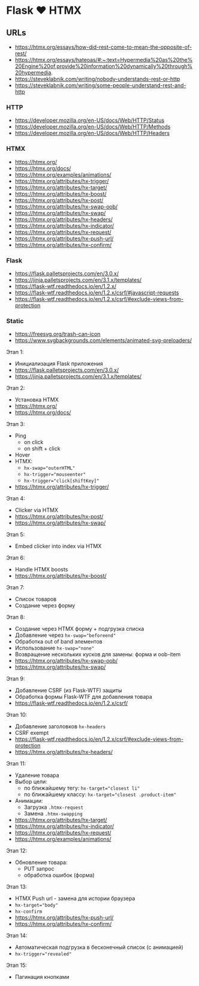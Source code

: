 # Flask ❤️ HTMX

## URLs
- https://htmx.org/essays/how-did-rest-come-to-mean-the-opposite-of-rest/
- https://htmx.org/essays/hateoas/#:~:text=Hypermedia%20as%20the%20Engine%20of,provide%20information%20dynamically%20through%20hypermedia.
- https://steveklabnik.com/writing/nobody-understands-rest-or-http
- https://steveklabnik.com/writing/some-people-understand-rest-and-http

### HTTP
- https://developer.mozilla.org/en-US/docs/Web/HTTP/Status
- https://developer.mozilla.org/en-US/docs/Web/HTTP/Methods
- https://developer.mozilla.org/en-US/docs/Web/HTTP/Headers

### HTMX
- https://htmx.org/
- https://htmx.org/docs/
- https://htmx.org/examples/animations/
- https://htmx.org/attributes/hx-trigger/
- https://htmx.org/attributes/hx-target/
- https://htmx.org/attributes/hx-boost/
- https://htmx.org/attributes/hx-post/
- https://htmx.org/attributes/hx-swap-oob/
- https://htmx.org/attributes/hx-swap/
- https://htmx.org/attributes/hx-headers/
- https://htmx.org/attributes/hx-indicator/
- https://htmx.org/attributes/hx-request/
- https://htmx.org/attributes/hx-push-url/
- https://htmx.org/attributes/hx-confirm/

### Flask
- https://flask.palletsprojects.com/en/3.0.x/
- https://jinja.palletsprojects.com/en/3.1.x/templates/
- https://flask-wtf.readthedocs.io/en/1.2.x/
- https://flask-wtf.readthedocs.io/en/1.2.x/csrf/#javascript-requests
- https://flask-wtf.readthedocs.io/en/1.2.x/csrf/#exclude-views-from-protection

### Static
- https://freesvg.org/trash-can-icon
- https://www.svgbackgrounds.com/elements/animated-svg-preloaders/


Этап 1:
- Инициализация Flask приложения
- https://flask.palletsprojects.com/en/3.0.x/
- https://jinja.palletsprojects.com/en/3.1.x/templates/

Этап 2:
- Установка HTMX
- https://htmx.org/
- https://htmx.org/docs/

Этап 3:
- Ping
  - on click
  - on shift + click
- Hover
- HTMX:
  - `hx-swap="outerHTML"`
  - `hx-trigger="mouseenter"`
  - `hx-trigger="click[shiftKey]"`
- https://htmx.org/attributes/hx-trigger/

Этап 4:
- Clicker via HTMX
- https://htmx.org/attributes/hx-post/
- https://htmx.org/attributes/hx-swap/

Этап 5:
- Embed clicker into index via HTMX

Этап 6:
- Handle HTMX boosts
- https://htmx.org/attributes/hx-boost/

Этап 7:
- Список товаров
- Создание через форму

Этап 8:
- Создание через HTMX форму + подгрузка списка
- Добавление через `hx-swap="beforeend"`
- Обработка out of band элементов
- Использование `hx-swap="none"`
- Возвращение нескольких кусков для замены: форма и oob-item
- https://htmx.org/attributes/hx-swap-oob/
- https://htmx.org/attributes/hx-swap/

Этап 9:
- Добавление CSRF (из Flask-WTF) защиты
- Обработка формы Flask-WTF для добавления товара
- https://flask-wtf.readthedocs.io/en/1.2.x/csrf/

Этап 10:
- Добавление заголовков `hx-headers`
- CSRF exempt
- https://flask-wtf.readthedocs.io/en/1.2.x/csrf/#exclude-views-from-protection
- https://htmx.org/attributes/hx-headers/

Этап 11:
- Удаление товара
- Выбор цели:
  - по ближайшему тегу: `hx-target="closest li"`
  - по ближайшему классу: `hx-target="closest .product-item"`
- Анимации:
  - Загрузка `.htmx-request`
  - Замена `.htmx-swapping`
- https://htmx.org/attributes/hx-target/
- https://htmx.org/attributes/hx-indicator/
- https://htmx.org/attributes/hx-request/
- https://htmx.org/examples/animations/


Этап 12:
- Обновление товара:
  - PUT запрос
  - обработка ошибок (форма)

Этап 13:
- HTMX Push url - замена для истории браузера
- `hx-target="body"`
- `hx-confirm`
- https://htmx.org/attributes/hx-push-url/
- https://htmx.org/attributes/hx-confirm/

Этап 14:
- Автоматическая подгрузка в бесконечный список (с анимацией)
- `hx-trigger="revealed"`

Этап 15:
- Пагинация кнопками
